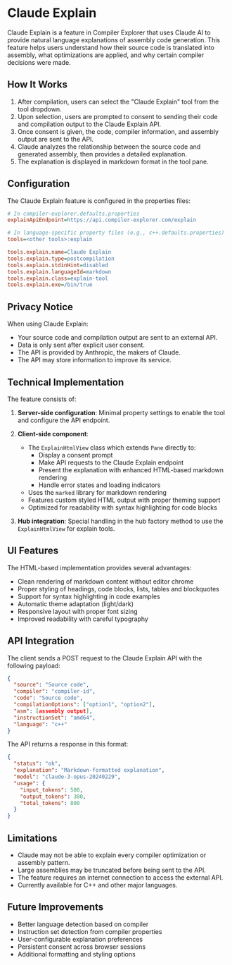 # Claude Explain

Claude Explain is a feature in Compiler Explorer that uses Claude AI to provide natural language explanations of assembly code generation. This feature helps users understand how their source code is translated into assembly, what optimizations are applied, and why certain compiler decisions were made.

## How It Works

1. After compilation, users can select the "Claude Explain" tool from the tool dropdown.
2. Upon selection, users are prompted to consent to sending their code and compilation output to the Claude Explain API.
3. Once consent is given, the code, compiler information, and assembly output are sent to the API.
4. Claude analyzes the relationship between the source code and generated assembly, then provides a detailed explanation.
5. The explanation is displayed in markdown format in the tool pane.

## Configuration

The Claude Explain feature is configured in the properties files:

```ini
# In compiler-explorer.defaults.properties
explainApiEndpoint=https://api.compiler-explorer.com/explain

# In language-specific property files (e.g., c++.defaults.properties)
tools=<other tools>:explain

tools.explain.name=Claude Explain
tools.explain.type=postcompilation
tools.explain.stdinHint=disabled
tools.explain.languageId=markdown
tools.explain.class=explain-tool
tools.explain.exe=/bin/true
```

## Privacy Notice

When using Claude Explain:

- Your source code and compilation output are sent to an external API.
- Data is only sent after explicit user consent.
- The API is provided by Anthropic, the makers of Claude.
- The API may store information to improve its service.

## Technical Implementation

The feature consists of:

1. **Server-side configuration**: Minimal property settings to enable the tool and configure the API endpoint.

2. **Client-side component**:
   - The `ExplainHtmlView` class which extends `Pane` directly to:
     - Display a consent prompt
     - Make API requests to the Claude Explain endpoint
     - Present the explanation with enhanced HTML-based markdown rendering
     - Handle error states and loading indicators
   - Uses the `marked` library for markdown rendering
   - Features custom styled HTML output with proper theming support
   - Optimized for readability with syntax highlighting for code blocks

3. **Hub integration**: Special handling in the hub factory method to use the `ExplainHtmlView` for explain tools.

## UI Features

The HTML-based implementation provides several advantages:

- Clean rendering of markdown content without editor chrome
- Proper styling of headings, code blocks, lists, tables and blockquotes
- Support for syntax highlighting in code examples
- Automatic theme adaptation (light/dark)
- Responsive layout with proper font sizing
- Improved readability with careful typography

## API Integration

The client sends a POST request to the Claude Explain API with the following payload:

```json
{
  "source": "Source code",
  "compiler": "compiler-id",
  "code": "Source code",
  "compilationOptions": ["option1", "option2"],
  "asm": [assembly output],
  "instructionSet": "amd64",
  "language": "c++"
}
```

The API returns a response in this format:

```json
{
  "status": "ok",
  "explanation": "Markdown-formatted explanation",
  "model": "claude-3-opus-20240229",
  "usage": {
    "input_tokens": 500,
    "output_tokens": 300,
    "total_tokens": 800
  }
}
```

## Limitations

- Claude may not be able to explain every compiler optimization or assembly pattern.
- Large assemblies may be truncated before being sent to the API.
- The feature requires an internet connection to access the external API.
- Currently available for C++ and other major languages.

## Future Improvements

- Better language detection based on compiler
- Instruction set detection from compiler properties
- User-configurable explanation preferences
- Persistent consent across browser sessions
- Additional formatting and styling options
